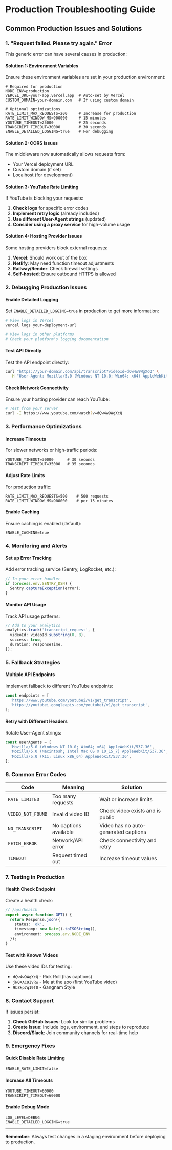 # Production Troubleshooting Guide

## Common Production Issues and Solutions

### 1. "Request failed. Please try again." Error

This generic error can have several causes in production:

#### **Solution 1: Environment Variables**
Ensure these environment variables are set in your production environment:

```env
# Required for production
NODE_ENV=production
VERCEL_URL=your-app.vercel.app  # Auto-set by Vercel
CUSTOM_DOMAIN=your-domain.com   # If using custom domain

# Optional optimizations
RATE_LIMIT_MAX_REQUESTS=200     # Increase for production
RATE_LIMIT_WINDOW_MS=900000     # 15 minutes
YOUTUBE_TIMEOUT=25000           # 25 seconds
TRANSCRIPT_TIMEOUT=30000        # 30 seconds
ENABLE_DETAILED_LOGGING=true    # For debugging
```

#### **Solution 2: CORS Issues**
The middleware now automatically allows requests from:
- Your Vercel deployment URL
- Custom domain (if set)
- Localhost (for development)

#### **Solution 3: YouTube Rate Limiting**
If YouTube is blocking your requests:

1. **Check logs** for specific error codes
2. **Implement retry logic** (already included)
3. **Use different User-Agent strings** (updated)
4. **Consider using a proxy service** for high-volume usage

#### **Solution 4: Hosting Provider Issues**
Some hosting providers block external requests:

1. **Vercel**: Should work out of the box
2. **Netlify**: May need function timeout adjustments
3. **Railway/Render**: Check firewall settings
4. **Self-hosted**: Ensure outbound HTTPS is allowed

### 2. Debugging Production Issues

#### **Enable Detailed Logging**
Set `ENABLE_DETAILED_LOGGING=true` in production to get more information:

```bash
# View logs in Vercel
vercel logs your-deployment-url

# View logs in other platforms
# Check your platform's logging documentation
```

#### **Test API Directly**
Test the API endpoint directly:

```bash
curl "https://your-domain.com/api/transcript?videoId=dQw4w9WgXcQ" \
  -H "User-Agent: Mozilla/5.0 (Windows NT 10.0; Win64; x64) AppleWebKit/537.36"
```

#### **Check Network Connectivity**
Ensure your hosting provider can reach YouTube:

```bash
# Test from your server
curl -I https://www.youtube.com/watch?v=dQw4w9WgXcQ
```

### 3. Performance Optimizations

#### **Increase Timeouts**
For slower networks or high-traffic periods:

```env
YOUTUBE_TIMEOUT=30000      # 30 seconds
TRANSCRIPT_TIMEOUT=35000   # 35 seconds
```

#### **Adjust Rate Limits**
For production traffic:

```env
RATE_LIMIT_MAX_REQUESTS=500    # 500 requests
RATE_LIMIT_WINDOW_MS=900000    # per 15 minutes
```

#### **Enable Caching**
Ensure caching is enabled (default):

```env
ENABLE_CACHING=true
```

### 4. Monitoring and Alerts

#### **Set up Error Tracking**
Add error tracking service (Sentry, LogRocket, etc.):

```typescript
// In your error handler
if (process.env.SENTRY_DSN) {
  Sentry.captureException(error);
}
```

#### **Monitor API Usage**
Track API usage patterns:

```typescript
// Add to your analytics
analytics.track('transcript_request', {
  videoId: videoId.substring(0, 8),
  success: true,
  duration: responseTime,
});
```

### 5. Fallback Strategies

#### **Multiple API Endpoints**
Implement fallback to different YouTube endpoints:

```typescript
const endpoints = [
  'https://www.youtube.com/youtubei/v1/get_transcript',
  'https://youtubei.googleapis.com/youtubei/v1/get_transcript',
];
```

#### **Retry with Different Headers**
Rotate User-Agent strings:

```typescript
const userAgents = [
  'Mozilla/5.0 (Windows NT 10.0; Win64; x64) AppleWebKit/537.36',
  'Mozilla/5.0 (Macintosh; Intel Mac OS X 10_15_7) AppleWebKit/537.36',
  'Mozilla/5.0 (X11; Linux x86_64) AppleWebKit/537.36',
];
```

### 6. Common Error Codes

| Code | Meaning | Solution |
|------|---------|----------|
| `RATE_LIMITED` | Too many requests | Wait or increase limits |
| `VIDEO_NOT_FOUND` | Invalid video ID | Check video exists and is public |
| `NO_TRANSCRIPT` | No captions available | Video has no auto-generated captions |
| `FETCH_ERROR` | Network/API error | Check connectivity and retry |
| `TIMEOUT` | Request timed out | Increase timeout values |

### 7. Testing in Production

#### **Health Check Endpoint**
Create a health check:

```typescript
// /api/health
export async function GET() {
  return Response.json({ 
    status: 'ok', 
    timestamp: new Date().toISOString(),
    environment: process.env.NODE_ENV 
  });
}
```

#### **Test with Known Videos**
Use these video IDs for testing:
- `dQw4w9WgXcQ` - Rick Roll (has captions)
- `jNQXAC9IVRw` - Me at the zoo (first YouTube video)
- `9bZkp7q19f0` - Gangnam Style

### 8. Contact Support

If issues persist:

1. **Check GitHub Issues**: Look for similar problems
2. **Create Issue**: Include logs, environment, and steps to reproduce
3. **Discord/Slack**: Join community channels for real-time help

### 9. Emergency Fixes

#### **Quick Disable Rate Limiting**
```env
ENABLE_RATE_LIMIT=false
```

#### **Increase All Timeouts**
```env
YOUTUBE_TIMEOUT=60000
TRANSCRIPT_TIMEOUT=60000
```

#### **Enable Debug Mode**
```env
LOG_LEVEL=DEBUG
ENABLE_DETAILED_LOGGING=true
```

---

**Remember**: Always test changes in a staging environment before deploying to production.
